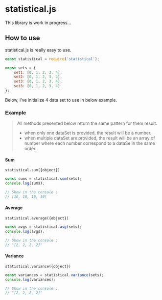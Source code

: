 # statistical.js

This library is work in progress...

## How to use

statistical.js is really easy to use. 

```javascript
const statistical = require('statistical');

const sets = {
    set1: [0, 1, 2, 3, 4],
    set2: [0, 1, 2, 3, 4],
    set3: [0, 1, 2, 3, 4],
    set3: [0, 1, 2, 3, 4]
};
``` 
Below, i've initialize 4 data set to use in below example.

### Example

> All methods presented below return the same pattern for them result.
> - when only one dataSet is provided, the result will be a number.
> - when multiple dataSet are provided, the result will be an array of number where each number correspond to a dataSe in the same order.

#### Sum

`statistical.sum({object})`

```javascript
const sums = statistical.sum(sets);
console.log(sums);

// Show in the console :
// [10, 10, 10, 10]
```
#### Average

`statistical.average({object})`

```javascript
const avgs = statistical.avg(sets);
console.log(avgs);

// Show in the console :
// "[2, 2, 2, 2]"
```

#### Variance

`statistical.variance({object})`

```javascript
const variances = statistical.variance(sets);
console.log(variances);

// Show in the console :
// "[2, 2, 2, 2]"
```



